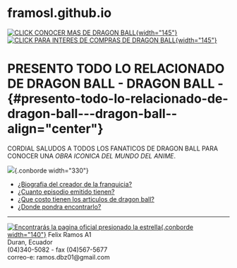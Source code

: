 # framosl.github.io
[![CLICK CONOCER MAS DE DRAGON
BALL](https://i.pinimg.com/originals/51/90/a7/5190a7e1ccdf8a8bee94dfcad76ac376.gif){width="145"}](https://es.dragon-ball-official.com)
[![CLICK PARA INTERES DE COMPRAS DE DRAGON
BALL](https://amazfitwatchfaces.com/storage/gtr/img/1600798156_88f7734a86.gif){width="145"}](https://www.storline.com/esp/content/32-distribuidor-productos-dragonball)

PRESENTO TODO LO RELACIONADO DE DRAGON BALL - DRAGON BALL - {#presento-todo-lo-relacionado-de-dragon-ball---dragon-ball-- align="center"}
===========================================================

CORDIAL SALUDOS A TODOS LOS FANATICOS DE DRAGON BALL PARA CONOCER UNA
*OBRA ICONICA DEL MUNDO DEL ANIME*.

![](https://gifdb.com/images/thumbnail/dragon-ball-z-goku-gohan-hej93togk4f4qrj7.gif){.conborde
width="330"}

-   [¿Biografia del creador de la
    franquicia?](https://www.lecturalia.com/autor/20643/akira-toriyama)
-   [¿Cuanto episodio emitido
    tienen?](https://alfabetajuega.com/dragon-ball/cuantas-temporadas-dragon-ball-capitulos)
-   [¿Que costo tienen los articulos de dragon
    ball?](https://www.coheto.com/etiqueta-producto/dragon-ball/)
-   [¿Donde pondra encontrarlo?](https://web.facebook.com/coHetoCom/)

------------------------------------------------------------------------

[![Encontrarás la pagina oficial presionado la
estrella](https://radardeldragon.com/wp-content/uploads/2020/05/esfera-del-dragon-1-estrella-dragon-ball.jpg){.conborde
width="140"}](https://es.dragon-ball-official.com) Felix Ramos A1\
Duran, Ecuador\
(04)340-5082 - fax (04)567-5677\
correo-e: ramos.dbz01\@gmail.com
